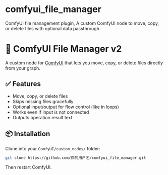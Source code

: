 # comfyui_file_manager
ComfyUI file management plugin, A custom ComfyUI node to move, copy, or delete files with optional data passthrough.
# 🧾 ComfyUI File Manager v2

A custom node for [ComfyUI](https://github.com/comfyanonymous/ComfyUI) that lets you move, copy, or delete files directly from your graph.

## ✅ Features

- Move, copy, or delete files
- Skips missing files gracefully
- Optional input/output for flow control (like in loops)
- Works even if input is not connected
- Outputs operation result text

## 📦 Installation

Clone into your `ComfyUI/custom_nodes/` folder:

```bash
git clone https://github.com/你的用户名/comfyui_file_manager.git
```
Then restart ComfyUI.